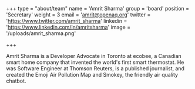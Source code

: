 +++
type = "about/team"
name = 'Amrit Sharma'
group = 'board'
position = 'Secretary'
weight = 3
email = 'amrit@openaq.org'
twitter = 'https://www.twitter.com/amrit_sharma'
linkedin = 'https://www.linkedin.com/in/amritsharma'
image = '/uploads/amrit_sharma.png'

+++

Amrit Sharma is a Developer Advocate in Toronto at ecobee, a Canadian smart home company that invented the world's first smart thermostat. He was Software Engineer at Thomson Reuters, is a published journalist, and created the Emoji Air Pollution Map and Smokey, the friendly air quality chatbot.